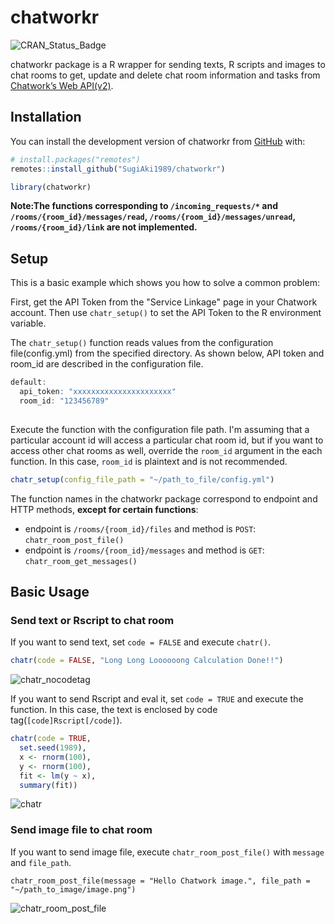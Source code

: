 <!-- README.md is generated from README.Rmd. Please edit that file -->
# chatworkr

<!-- badges: start -->
![CRAN_Status_Badge](http://www.r-pkg.org/badges/version/chatworkr?color=brightgreen)

<!-- badges: end -->

chatworkr package is a R wrapper for sending texts, R scripts and images to chat rooms to get, update and delete chat room information and tasks from [Chatwork’s Web API(v2)](https://developer.chatwork.com/ja/endpoints.html).

## Installation

You can install the development version of chatworkr from [GitHub](https://github.com/SugiAki1989/chatworkr) with:

``` r
# install.packages("remotes")
remotes::install_github("SugiAki1989/chatworkr")

library(chatworkr)
```

**Note:The functions corresponding to `/incoming_requests/*` and `/rooms/{room_id}/messages/read`, `/rooms/{room_id}/messages/unread`, `/rooms/{room_id}/link` are not implemented.**

## Setup

This is a basic example which shows you how to solve a common problem:

First, get the API Token from the "Service Linkage" page in your Chatwork account. Then use `chatr_setup()` to set the API Token to the R environment variable.

The `chatr_setup()` function reads values from the configuration file(config.yml) from the specified directory. As shown below, API token and room_id are described in the configuration file.

``` r
default:
  api_token: "xxxxxxxxxxxxxxxxxxxxxx"
  room_id: "123456789"
  
```

Execute the function with the configuration file path. I'm assuming that a particular account id will access a particular chat room id, but if you want to access other chat rooms as well, override the `room_id` argument in the each function. In this case, `room_id` is plaintext and is not recommended.

``` r
chatr_setup(config_file_path = "~/path_to_file/config.yml")
```

The function names in the chatworkr package correspond to endpoint and HTTP methods, **except for certain functions**:

- endpoint is `/rooms/{room_id}/files` and method is `POST`: `chatr_room_post_file()`
- endpoint is `/rooms/{room_id}/messages` and method is `GET`: `chatr_room_get_messages()`

## Basic Usage
### Send text or Rscript to chat room
If you want to send text, set `code = FALSE` and execute `chatr()`.

``` r
chatr(code = FALSE, "Long Long Loooooong Calculation Done!!")
```

![chatr_nocodetag](https://user-images.githubusercontent.com/65038325/101940355-b6046880-3c29-11eb-9432-9b4d430499ee.png)

If you want to send Rscript and eval it, set `code = TRUE` and execute the function. In this case, the text is enclosed by code tag(`[code]Rscript[/code]`).

``` r
chatr(code = TRUE,
  set.seed(1989),
  x <- rnorm(100),
  y <- rnorm(100),
  fit <- lm(y ~ x),
  summary(fit))
```

![chatr](https://user-images.githubusercontent.com/65038325/101940002-28287d80-3c29-11eb-9422-f840d257631c.png)

### Send image file to chat room
If you want to send image file, execute `chatr_room_post_file()` with `message` and `file_path`.

```R:R
chatr_room_post_file(message = "Hello Chatwork image.", file_path = "~/path_to_image/image.png")
```

![chatr_room_post_file](https://user-images.githubusercontent.com/65038325/101940188-75a4ea80-3c29-11eb-8023-a044556f96f9.png)

